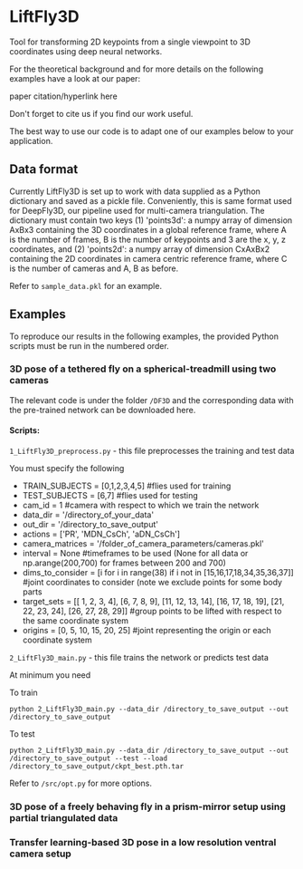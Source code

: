 # LiftFly3D

Tool for transforming 2D keypoints from a single viewpoint to 3D coordinates using deep neural networks.

For the theoretical background and for more details on the following examples have a look at our paper:

paper citation/hyperlink here

Don't forget to cite us if you find our work useful.

The best way to use our code is to adapt one of our examples below to your application.

## Data format

Currently LiftFly3D is set up to work with data supplied as a Python dictionary and saved as a pickle file. Conveniently, this is same format used for DeepFly3D, our pipeline used for multi-camera triangulation. The dictionary must contain two keys (1) 'points3d': a numpy array of dimension AxBx3 containing the 3D coordinates in a global reference frame, where A is the number of frames, B is the number of keypoints and 3 are the x, y, z coordinates, and (2) 'points2d': a numpy array of dimension CxAxBx2 containing the 2D coordinates in camera centric reference frame, where C is the number of cameras and A, B as before.

Refer to ```sample_data.pkl``` for an example.

## Examples

To reproduce our results in the following examples, the provided Python scripts must be run in the numbered order. 

### 3D pose of a tethered fly on a spherical-treadmill using two cameras

The relevant code is under the folder ```/DF3D``` and the corresponding data with the pre-trained network can be downloaded here.

#### Scripts: 

```1_LiftFly3D_preprocess.py``` - this file preprocesses the training and test data

You must specify the following

- TRAIN_SUBJECTS = [0,1,2,3,4,5] #flies used for training
- TEST_SUBJECTS  = [6,7] #flies used for testing
- cam_id = 1 #camera with respect to which we train the network
- data_dir = '/directory_of_your_data'
- out_dir = '/directory_to_save_output'
- actions = ['PR', 'MDN_CsCh', 'aDN_CsCh']
- camera_matrices = '/folder_of_camera_parameters/cameras.pkl'
- interval = None #timeframes to be used (None for all data or np.arange(200,700) for frames between 200 and 700)
- dims_to_consider = [i for i in range(38) if i not in [15,16,17,18,34,35,36,37]] #joint coordinates to consider (note we exclude points for some body parts 
- target_sets = [[ 1,  2,  3,  4],  [6,  7,  8,  9], [11, 12, 13, 14],
               [16, 17, 18, 19], [21, 22, 23, 24], [26, 27, 28, 29]] #group points to be lifted with respect to the same coordinate system
- origins = [0, 5, 10, 15, 20, 25] #joint representing the origin or each coordinate system

```2_LiftFly3D_main.py``` - this file trains the network or predicts test data

At minimum you need

To train
```
python 2_LiftFly3D_main.py --data_dir /directory_to_save_output --out /directory_to_save_output
```
To test
```
python 2_LiftFly3D_main.py --data_dir /directory_to_save_output --out /directory_to_save_output --test --load /directory_to_save_output/ckpt_best.pth.tar
```
Refer to ```/src/opt.py``` for more options.



### 3D pose of a freely behaving fly in a prism-mirror setup using partial triangulated data



### Transfer learning-based 3D pose in a low resolution ventral camera setup
